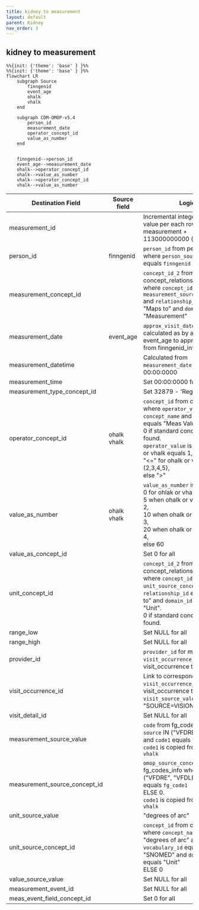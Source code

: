 ```yaml
---
title: kidney to measurement
layout: default
parent: Kidney
nav_order: 3
---
```


## kidney to measurement

```mermaid
%%{init: {'theme': 'base' } }%%
%%{init: {'theme': 'base' } }%%
flowchart LR
    subgraph Source
        finngenid
        event_age
        ohalk
        vhalk
    end

    subgraph CDM-OMOP-v5.4
        person_id
        measurement_date
        operator_concept_id
        value_as_number
    end


    finngenid-->person_id
    event_age-->measurement_date
    ohalk-->operator_concept_id
    ohalk-->value_as_number
    vhalk-->operator_concept_id
    vhalk-->value_as_number

```

| Destination Field | Source field | Logic | Comment field |
| --- | --- | --- | --- |
| measurement_id |  | Incremental integer. Unique value per each row measurement + 113000000000 (offset) | Generated |
| person_id | finngenid | `person_id` from person table where `person_source_value` equals `finngenid` |   Calculated |
| measurement_concept_id |  | `concept_id_2` from concept_relationship table where `concept_id_1` equals `measurement_source_concept_id` and `relationship_id` equals "Maps to" and `domain_id` is "Measurement" | Calculated <br> NOTE: 0 when `measurement_source_concept_id` is NULL  |
| measurement_date | event_age | `approx_visit_date` is calculated as by adding event_age to approx_birth_date from finngenid_info table. | Calculated |
| measurement_datetime |  | Calculated from  `measurement_date` with time 00:00:0000 | Calculated |
| measurement_time |  | Set 00:00:0000 for all | Calculated |
| measurement_type_concept_id |  | Set 32879 - 'Registry' for all | Calculated |
| operator_concept_id | ohalk<br>vhalk | `concept_id` from concept table where `operator_vale` equals `concept_name` and  `domain_id` equals "Meas Value Operator".<br>0 if standard concept_id is not found.<br>`operator_value` is "=" for ohlak or vhalk equals 1,<br> "<=" for ohalk or vhalk in (2,3,4,5),<br> else ">" | Calculated |
| value_as_number | ohalk<br>vhalk | `value_as_number` is<br> 0 for ohlak or vhalk equals 1,<br> 5 when ohalk or vhalk equals 2,<br> 10 when ohalk or vhalk equals 3,<br>20 when ohalk or vhalk equals 4,<br>  else 60 | Calculated |
| value_as_concept_id |  | Set 0 for all | Info not available |
| unit_concept_id |  | `concept_id_2` from concept_relationship table where `concept_id_1` equals `unit_source_concept_id` and `relationship_id` equals "Maps to" and  `domain_id` equals "Unit".<br>0 if standard concept_id is not found.  | Calculated |
| range_low |  | Set NULL for all | Info not available |
| range_high |  | Set NULL for all | Info not available |
| provider_id |  | `provider_id` for mapped `visit_occurrence_id` from visit_occurrence table. | Calculated |
| visit_occurrence_id |  | Link to correspondent `visit_occurrence_id` from visit_occurrence table where `visit_source_value` equals "SOURCE=VISION;INDEX=". | Calculated |
| visit_detail_id |  | Set NULL for all | Info not available |
| measurement_source_value |  | `code` from fg_codes_info where `source` IN ("VFDRE", "VFDLE") and `code1` equals `fg_code1`.<br>`code1` is copied from `ohalk` or `vhalk` | Calculated |
| measurement_source_concept_id |  | `omop_source_concept_id` from fg_codes_info where `source` IN ("VFDRE", "VFDLE") and `code1` equals `fg_code1` <br> ELSE 0.<br>`code1` is copied from `ohalk` or `vhalk` | Calculated |
| unit_source_value |  | "degrees of arc" | Calculated |
| unit_source_concept_id |  | `concept_id` from concept table where `concept_name` equals "degrees of arc" and `vocabulary_id` equals "SNOMED" and `domain_id` equals "Unit"<br> ELSE 0 | Calculated |
| value_source_value |  | Set NULL for all | Info not available |
| measurement_event_id |  | Set NULL for all | Info not available |
| meas_event_field_concept_id |  | Set 0 for all | Info not available |



